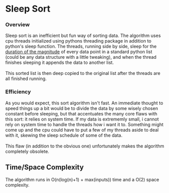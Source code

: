 <h1>Sleep Sort</h1>
<h3>Overview</h3>
Sleep sort is an inefficient but fun way of sorting data. The algorithm uses cpu threads initialized using pythons threading package in addition to python's sleep function. The threads, running side by side, sleep for the <u>duration of the magnitude</u> of every data point in a standard python list (could be any data structure with a little tweaking), and when the thread finishes sleeping it appends the data to another list.<br><br>This sorted list is then deep copied to the original list after the threads are all finished running.

<h3>Efficiency</h3>
As you would expect, this sort algorithm isn't fast. An immediate thought to speed things up a bit would be to divide the data by some wisely chosen constant before sleeping, but that accentuates the many core flaws with this sort: it relies on system time. If my data is extrememly small, i cannot rely on system time to handle the threads how i want it to. Something might come up and the cpu could have to put a few of my threads aside to deal with it, skewing the sleep schedule of some of the data.<br><br>This flaw (in addition to the obvious one) unfortunately makes the algorithm completely obsolete.

<h2>Time/Space Complexity</h2>
The algorithm runs in O(n(log(n)+1) + max(inputs)) time and a O(2) space complexity.
